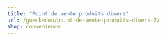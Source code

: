 ```yaml
---
title: "Point de vente produits divers"
url: /gueckedou/point-de-vente-produits-divers-2/
shop: convenience
---
```

